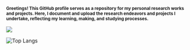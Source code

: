 <small><strong>Greetings! This GitHub profile serves as a repository for my personal research works and projects. Here, I document and upload the research endeavors and projects I undertake, reflecting my learning, making, and studying processes.</strong></small>

![](https://komarev.com/ghpvc/?username=Mixtre&style=for-the-badge)

![Top Langs](https://github-readme-stats.vercel.app/api/top-langs/?username=Mixtre&hide_progress=true&theme=radical&hide_border=true)
